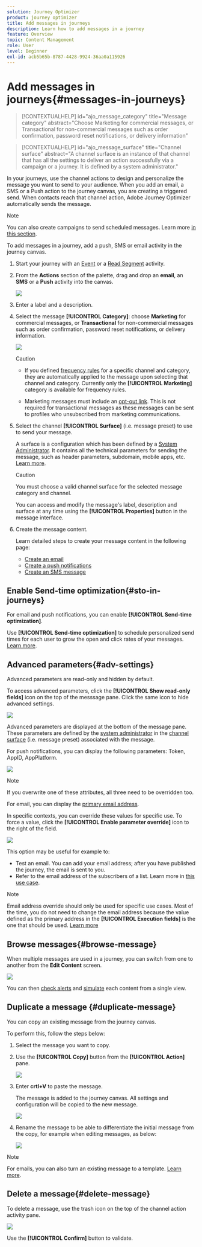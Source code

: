 ```yaml
---
solution: Journey Optimizer
product: journey optimizer
title: Add messages in journeys
description: Learn how to add messages in a journey
feature: Overview
topic: Content Management
role: User
level: Beginner
exl-id: acb5b65b-8787-4428-9924-36aa0a115926
---
```

# Add messages in journeys{#messages-in-journeys}

>[!CONTEXTUALHELP]
>id="ajo_message_category"
>title="Message category"
>abstract="Choose Marketing for commercial messages, or Transactional for non-commercial messages such as order confirmation, password reset notifications, or delivery information"

>[!CONTEXTUALHELP]
>id="ajo_message_surface"
>title="Channel surface"
>abstract="A channel surface is an instance of that channel that has all the settings to deliver an action successfully via a campaign or a journey. It is defined by a system administrator."

In your journeys, use the channel actions to design and personalize the message you want to send to your audience. When you add an email, a SMS or a Push action to the journey canvas, you are creating a triggered send. When contacts reach that channel action, Adobe Journey Optimizer automatically sends the message.


>[!NOTE]
>You can also create campaigns to send scheduled messages. Learn more [in this section](../campaigns/get-started-with-campaigns.md).


To add messages in a journey, add a push, SMS or email activity in the journey canvas. 

1. Start your journey with an [Event](../building-journeys/general-events.md) or a [Read Segment](../building-journeys/read-segment.md) activity.

1. From the **Actions** section of the palette, drag and drop an **email**, an **SMS** or a **Push** activity into the canvas.  

   ![](assets/add-a-message.png)

1. Enter a label and a description.

1. Select the message **[!UICONTROL Category]**: choose **Marketing** for commercial messages, or **Transactional** for non-commercial messages such as order confirmation, password reset notifications, or delivery information.

   ![](assets/inline-message-category.png)
   
   >[!CAUTION]
   >
   >* If you defined [frequency rules](../configuration/frequency-rules.md) for a specific channel and category, they are automatically applied to the message upon selecting that channel and category. Currently only the **[!UICONTROL Marketing]** category is available for frequency rules.
   >
   >* Marketing messages must include an [opt-out link](../privacy/opt-out.md#opt-out-management). This is not required for transactional messages as these messages can be sent to profiles who unsubscribed from marketing communications.

1. Select the channel **[!UICONTROL Surface]** (i.e. message preset) to use to send your message. 

   A surface is a configuration which has been defined by a [System Administrator](../start/path/administrator.md). It contains all the technical parameters for sending the message, such as header parameters, subdomain, mobile apps, etc. [Learn more](../configuration/channel-surfaces.md).

   >[!CAUTION]
   >
   >You must choose a valid channel surface for the selected message category and channel.
   
   You can access and modify the message's label, description and surface at any time using the **[!UICONTROL Properties]** button in the message interface.

1. Create the message content. 

   Learn detailed steps to create your message content in the following page:

   * [Create an email](create-email.md)
   * [Create a push notifications](create-push.md)
   * [Create an SMS message](create-sms.md)

## Enable Send-time optimization{#sto-in-journeys}

For email and push notifications, you can enable **[!UICONTROL Send-time optimization]**.
    
Use **[!UICONTROL Send-time optimization]** to schedule personalized send times for each user to grow the open and click rates of your messages. [Learn more](../messages/send-time-optimization.md).

## Advanced parameters{#adv-settings}

Advanced parameters are read-only and hidden by default. 

To access advanced parameters, click the **[!UICONTROL Show read-only fields]** icon on the top of the messsage pane. Click the same icon to hide advanced settings.

![](assets/show-read-only.png)

Advanced parameters are displayed at the bottom of the message pane. These parameters are defined by the [system administrator](../start/path/administrator.md) in the [channel surface](../configuration/channel-surfaces.md) (i.e. message preset) associated with the message.

For push notifications, you can display the following parameters: Token, AppID, AppPlatform.

![](assets/push-adv-parameters.png)

>[!NOTE]
>
>If you overwrite one of these attributes, all three need to be overridden too. 

For email, you can display the [primary email address](../configuration/primary-email-addresses.md).

In specific contexts, you can override these values for specific use. To force a value, click the **[!UICONTROL Enable parameter override]** icon to the right of the field.

![](assets/email-adv-parameters.png)

This option may be useful for example to:

* Test an email. You can add your email address; after you have published the journey, the email is sent to you.
* Refer to the email address of the subscribers of a list. Learn more in [this use case](../building-journeys/message-to-subscribers-uc.md).

>[!NOTE]
>
>Email address override should only be used for specific use cases. Most of the time, you do not need to change the email address because the value defined as the primary address in the **[!UICONTROL Execution fields]** is the one that should be used. [Learn more](../configuration/primary-email-addresses.md)

## Browse messages{#browse-message}

When multiple messages are used in a journey, you can switch from one to another from the **Edit Content** screen.

![](assets/inline-messages-multi-content.png)

You can then [check alerts](alerts.md) and [simulate](../design/preview.md) each content from a single view.

## Duplicate a message {#duplicate-message}

You can copy an existing message from the journey canvas.

To perform this, follow the steps below:

1. Select the message you want to copy.

1. Use the **[!UICONTROL Copy]** button from the **[!UICONTROL Action]** pane.

   ![](assets/message-duplicate.png)

1. Enter **crtl+V** to paste the message.

   The message is added to the journey canvas. All settings and configuration will be copied to the new message.

   ![](assets/message-duplicated.png)

1. Rename the message to be able to differentiate the initial message from the copy, for example when editing messages, as below:

   ![](assets/multi-message.png)


>[!NOTE]
>
>For emails, you can also turn an existing message to a template. [Learn more](../design/email-templates.md).

## Delete a message{#delete-message}

To delete a message, use the trash icon on the top of the channel action activity pane.

![](assets/delete-message.png)

Use the **[!UICONTROL Confirm]** button to validate.
